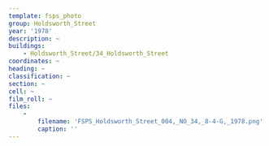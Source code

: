 ```yaml
---
template: fsps_photo
group: Holdsworth_Street
year: '1978'
description: ~
buildings:
    - Holdsworth_Street/34_Holdsworth_Street
coordinates: ~
heading: ~
classification: ~
section: ~
cell: ~
film_roll: ~
files:
    -
        filename: 'FSPS_Holdsworth_Street_004,_NO_34,_8-4-G,_1978.png'
        caption: ''
---
```

